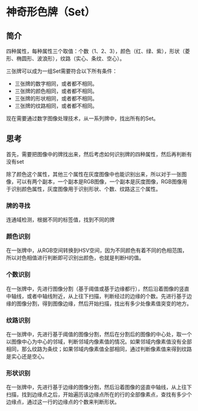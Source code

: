 # 神奇形色牌（Set）

## 简介

四种属性，每种属性三个取值：个数（1、2、3），颜色（红、绿、紫），形状（菱形、椭圆形、波浪形），纹路（实心、条纹、空心）。

三张牌可以成为一组Set需要符合以下所有条件：

- 三张牌的数字相同，或者都不相同。
- 三张牌的颜色相同，或者都不相同。
- 三张牌的形状相同，或者都不相同。
- 三张牌的纹路相同，或者都不相同。

现在需要通过数字图像处理技术，从一系列牌中，找出所有的Set。

## 思考

首先，需要把图像中的牌找出来，然后考虑如何识别牌的四种属性，然后再判断有没有set

除了颜色这个属性，其他三个属性在灰度图像中也能识别出来，所以对于一张图像，可以有两个副本，一个副本是RGB图像，一个副本是灰度图像，RGB图像用于识别颜色属性，灰度图像用于识别形状、个数、纹路这三个属性。

### 牌的寻找

连通域检测，根据不同的标签值，找到不同的牌

### 颜色识别

在一张牌中，从RGB空间转换到HSV空间，因为不同颜色有着不同的色相范围，所以对色相值进行判断即可识别出颜色，也就是判断H的值。

### 个数识别

在一张牌中，先进行图像分割（基于阈值或基于边缘都行），然后沿着图像的竖直中轴线，或者中轴线附近，从上往下扫描，判断经过的边缘的个数。先进行基于边缘的图像分割，得到图像边缘，然后开始扫描，找出有多少处像素值突变的地方。

### 纹路识别

在一张牌中，先进行基于阈值的图像分割，然后在分割后的图像的中心处，取一个以图像中心为中心的邻域，判断邻域内像素值的情况。如果邻域内像素值没有全部相同，那么纹路为条纹；如果邻域内像素值全部相同，通过判断像素值来得到纹路是实心还是空心。

### 形状识别

在一张牌中，先进行基于边缘的图像分割，然后沿着图像的竖直中轴线，从上往下扫描，找到边缘点之后，开始遍历该边缘点所在的行的全部像素点，查找有多少个边缘点，通过这一行的边缘点的个数来判断形状。